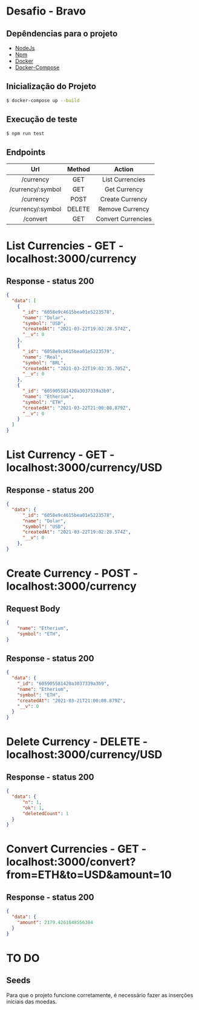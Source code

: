 # Desafio - Bravo

## Depêndencias para o projeto

-   [NodeJs](https://nodejs.org/en/)
-   [Npm](https://www.npmjs.com/)
-   [Docker](https://docs.docker.com/install/overview/)
-   [Docker-Compose](https://docs.docker.com/compose/install/)

## Inicialização do Projeto

```bash
$ docker-compose up --build
```

## Execução de teste

```bash
$ npm run test
```

## Endpoints

|           Url           | Method  |    Action          |
| :---------------------: | :----:  | :-----------:      |
| /currency               |  GET    | List Currencies    |
| /currency/:symbol       |  GET    | Get Currency       |
| /currency               |  POST   | Create Currency    |
| /currency/:symbol       |  DELETE | Remove Currency    |
| /convert                |  GET    | Convert Currencies |

# List Currencies - GET - localhost:3000/currency

## Response - status 200
```json
{
  "data": [
    {
      "_id": "6058e9c4615bea01e5223578",
      "name": "Dolar",
      "symbol": "USD",
      "createdAt": "2021-03-22T19:02:28.574Z",
      "__v": 0
    },
    {
      "_id": "6058e9cb615bea01e5223579",
      "name": "Real",
      "symbol": "BRL",
      "createdAt": "2021-03-22T19:02:35.705Z",
      "__v": 0
    },
    {
      "_id": "605905581420a3037339a3b9",
      "name": "Etherium",
      "symbol": "ETH",
      "createdAt": "2021-03-22T21:00:08.879Z",
      "__v": 0
    }
  ]
}
```

# List Currency - GET - localhost:3000/currency/USD


## Response - status 200
```json
{
  "data": {
      "_id": "6058e9c4615bea01e5223578",
      "name": "Dolar",
      "symbol": "USD",
      "createdAt": "2021-03-22T19:02:28.574Z",
      "__v": 0
    },
}
```

# Create Currency - POST - localhost:3000/currency

## Request Body

```json
{
    "name": "Etherium",
    "symbol": "ETH",
}
```

## Response - status 200

```json
{
  "data": {
    "_id": "605905581420a3037339a3b9",
    "name": "Etherium",
    "symbol": "ETH",
    "createdAt": "2021-03-21T21:00:08.879Z",
    "__v": 0
  }
}
```
# Delete Currency - DELETE - localhost:3000/currency/USD

## Response - status 200
```json
{
  "data": {
      "n": 1,
      "ok": 1,
      "deletedCount": 1
  }
}
```

# Convert Currencies - GET - localhost:3000/convert?from=ETH&to=USD&amount=10

## Response - status 200
```json
{
  "data": {
    "amount": 2179.4261848556384
  }
}

```

# TO DO
## Seeds

Para que o projeto funcione corretamente, é necessário fazer as inserções iniciais das moedas.